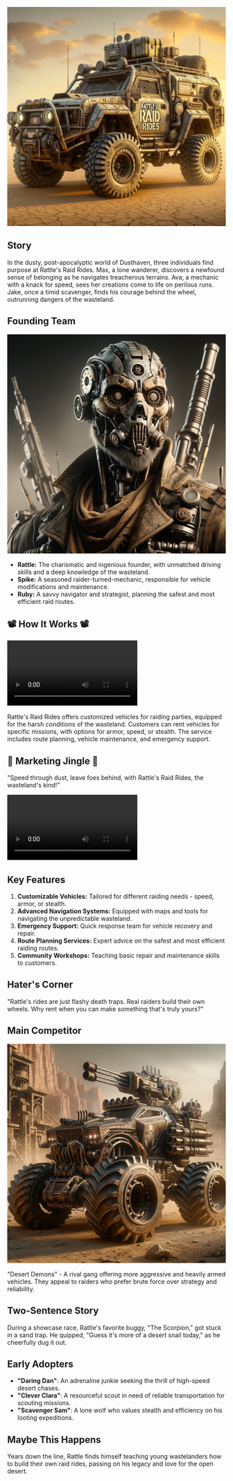 ![Rattle's Raid Rides](../assets/21.png)

## Story

In the dusty, post-apocalyptic world of Dusthaven, three individuals find purpose at Rattle's Raid Rides. Max, a lone wanderer, discovers a newfound sense of belonging as he navigates treacherous terrains. Ava, a mechanic with a knack for speed, sees her creations come to life on perilous runs. Jake, once a timid scavenger, finds his courage behind the wheel, outrunning dangers of the wasteland.

## Founding Team

![Rattle](../assets/21b.png)

- **Rattle:** The charismatic and ingenious founder, with unmatched driving skills and a deep knowledge of the wasteland.
- **Spike:** A seasoned raider-turned-mechanic, responsible for vehicle modifications and maintenance.
- **Ruby:** A savvy navigator and strategist, planning the safest and most efficient raid routes.

## 📽️ How It Works 📽️

<video controls>
<source src="../../assets/21b.mp4" type="video/mp4">
</video>

Rattle's Raid Rides offers customized vehicles for raiding parties, equipped for the harsh conditions of the wasteland. Customers can rent vehicles for specific missions, with options for armor, speed, or stealth. The service includes route planning, vehicle maintenance, and emergency support.

## 🎵 Marketing Jingle 🎵

"Speed through dust, leave foes behind, with Rattle's Raid Rides, the wasteland's kind!"

<video controls>
<source src="../../assets/21.mp4" type="video/mp4">
</video>

## Key Features

1. **Customizable Vehicles:** Tailored for different raiding needs - speed, armor, or stealth.
2. **Advanced Navigation Systems:** Equipped with maps and tools for navigating the unpredictable wasteland.
3. **Emergency Support:** Quick response team for vehicle recovery and repair.
4. **Route Planning Services:** Expert advice on the safest and most efficient raiding routes.
5. **Community Workshops:** Teaching basic repair and maintenance skills to customers.

## Hater's Corner

"Rattle's rides are just flashy death traps. Real raiders build their own wheels. Why rent when you can make something that's truly yours?"

## Main Competitor

![Desert Demons](../assets/21a.png)

"Desert Demons" - A rival gang offering more aggressive and heavily armed vehicles. They appeal to raiders who prefer brute force over strategy and reliability.

## Two-Sentence Story

During a showcase race, Rattle's favorite buggy, "The Scorpion," got stuck in a sand trap. He quipped, "Guess it's more of a desert snail today," as he cheerfully dug it out.

## Early Adopters

- **"Daring Dan"**: An adrenaline junkie seeking the thrill of high-speed desert chases.
- **"Clever Clara"**: A resourceful scout in need of reliable transportation for scouting missions.
- **"Scavenger Sam"**: A lone wolf who values stealth and efficiency on his looting expeditions.

## Maybe This Happens

Years down the line, Rattle finds himself teaching young wastelanders how to build their own raid rides, passing on his legacy and love for the open desert.
